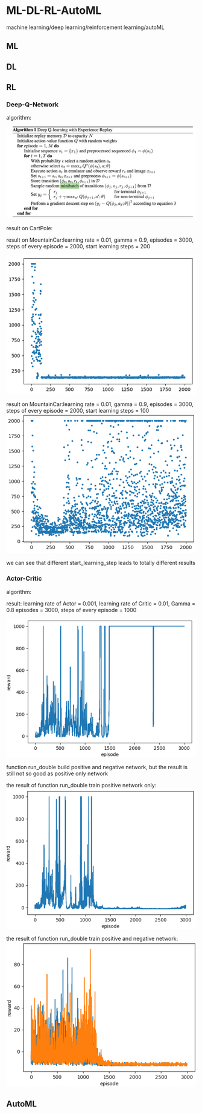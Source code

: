 # ML-DL-RL-AutoML
machine learning/deep learning/reinforcement learning/autoML

## ML

## DL

## RL
### Deep-Q-Network
algorithm:

![dqn_algorithm](./images/dqn_algorithm.png)

result on CartPole:

result on MountainCar:learning rate = 0.01, gamma = 0.9, episodes = 3000, steps of every episode = 2000, start learning steps = 200

![run_mountain_car_on_dqn](./images/run_mountain_car_on_dqn.PNG)

result on MountainCar:learning rate = 0.01, gamma = 0.9, episodes = 3000, steps of every episode = 2000, start learning steps = 100
![run_mountain_car_on_dqn](./images/run_mountain_car_on_dqn_diff.PNG)

we can see that different start_learning_step leads to totally different results

### Actor-Critic
algorithm:

result:
learning rate of Actor = 0.001, learning rate of Critic = 0.01, Gamma = 0.8
episodes = 3000, steps of every episode = 1000

![actor-critic](./images/actor-critic.png)

function run_double build positive and negative network, but the result is still not so good as positive only network

the result of function run_double train positive network only:
![run_double_positive_only](./images/run_double_positive_only.png)

the result of function run_double train positive and negative network:
![run_double_positive_and negative](./images/run_double_positive_and_negative.png)

## AutoML
